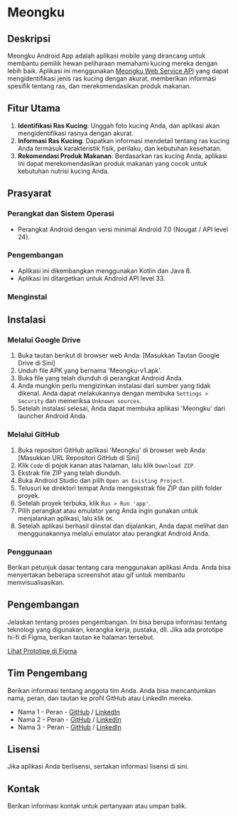 # Meongku

## Deskripsi

Meongku Android App adalah aplikasi mobile yang dirancang untuk membantu pemilik hewan peliharaan memahami kucing mereka dengan lebih baik. Aplikasi ini menggunakan [Meongku Web Service API](LINK_TO_API_DOCUMENTATION) yang dapat mengidentifikasi jenis ras kucing dengan akurat, memberikan informasi spesifik tentang ras, dan merekomendasikan produk makanan.

## Fitur Utama

1. **Identifikasi Ras Kucing**: Unggah foto kucing Anda, dan aplikasi akan mengidentifikasi rasnya dengan akurat.
2. **Informasi Ras Kucing**: Dapatkan informasi mendetail tentang ras kucing Anda termasuk karakteristik fisik, perilaku, dan kebutuhan kesehatan.
3. **Rekomendasi Produk Makanan**: Berdasarkan ras kucing Anda, aplikasi ini dapat merekomendasikan produk makanan yang cocok untuk kebutuhan nutrisi kucing Anda.

## Prasyarat

### Perangkat dan Sistem Operasi
- Perangkat Android dengan versi minimal Android 7.0 (Nougat / API level 24). 

### Pengembangan
- Aplikasi ini dikembangkan menggunakan Kotlin dan Java 8.
- Aplikasi ini ditargetkan untuk Android API level 33.

### Menginstal

## Instalasi

### Melalui Google Drive

1. Buka tautan berikut di browser web Anda: [Masukkan Tautan Google Drive di Sini]
2. Unduh file APK yang bernama 'Meongku-v1.apk'.
3. Buka file yang telah diunduh di perangkat Android Anda.
4. Anda mungkin perlu mengizinkan instalasi dari sumber yang tidak dikenal. Anda dapat melakukannya dengan membuka `Settings > Security` dan memeriksa `Unknown sources`.
5. Setelah instalasi selesai, Anda dapat membuka aplikasi 'Meongku' dari launcher Android Anda.

### Melalui GitHub

1. Buka repositori GitHub aplikasi 'Meongku' di browser web Anda: [Masukkan URL Repositori GitHub di Sini]
2. Klik `Code` di pojok kanan atas halaman, lalu klik `Download ZIP`.
3. Ekstrak file ZIP yang telah diunduh.
4. Buka Android Studio dan pilih `Open an Existing Project`.
5. Telusuri ke direktori tempat Anda mengekstrak file ZIP dan pilih folder proyek.
6. Setelah proyek terbuka, klik `Run > Run 'app'`.
7. Pilih perangkat atau emulator yang Anda ingin gunakan untuk menjalankan aplikasi, lalu klik `OK`.
8. Setelah aplikasi berhasil diinstal dan dijalankan, Anda dapat melihat dan menggunakannya melalui emulator atau perangkat Android Anda.

### Penggunaan

Berikan petunjuk dasar tentang cara menggunakan aplikasi Anda. Anda bisa menyertakan beberapa screenshot atau gif untuk membantu memvisualisasikan.

## Pengembangan

Jelaskan tentang proses pengembangan. Ini bisa berupa informasi tentang teknologi yang digunakan, kerangka kerja, pustaka, dll. Jika ada prototipe hi-fi di Figma, berikan tautan ke halaman tersebut.

[Lihat Prototipe di Figma](link-ke-figma-Anda)

## Tim Pengembang

Berikan informasi tentang anggota tim Anda. Anda bisa mencantumkan nama, peran, dan tautan ke profil GitHub atau LinkedIn mereka.

- Nama 1 - Peran - [GitHub](link) / [LinkedIn](link)
- Nama 2 - Peran - [GitHub](link) / [LinkedIn](link)
- Nama 3 - Peran - [GitHub](link) / [LinkedIn](link)

## Lisensi

Jika aplikasi Anda berlisensi, sertakan informasi lisensi di sini.

## Kontak

Berikan informasi kontak untuk pertanyaan atau umpan balik.
